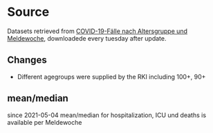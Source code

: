 # Source
Datasets retrieved from <a href="https://www.rki.de/DE/Content/InfAZ/N/Neuartiges_Coronavirus/Daten/Altersverteilung.html">COVID-19-Fälle nach Altersgruppe und Meldewoche</a>, downloadede every tuesday after update.

## Changes
- Different agegroups were supplied by the RKI including 100+, 90+


## mean/median
since 2021-05-04 mean/median for hospitalization, ICU und deaths is available per Meldewoche